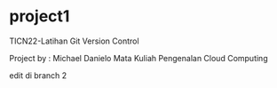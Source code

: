 # project1
TICN22-Latihan Git Version Control

Project by : Michael Danielo
Mata Kuliah Pengenalan Cloud Computing

edit di branch 2